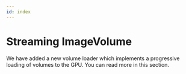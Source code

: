 ```yaml
---
id: index
---
```



# Streaming ImageVolume

We have added a new volume loader which implements a progressive loading of volumes to the GPU. You can read
more in this section.
